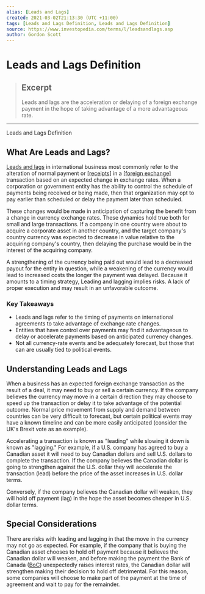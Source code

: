```yaml
---
alias: [Leads and Lags]
created: 2021-03-02T21:13:30 (UTC +11:00)
tags: [Leads and Lags Definition, Leads and Lags Definition]
source: https://www.investopedia.com/terms/l/leadsandlags.asp
author: Gordon Scott
---
```


# Leads and Lags Definition

> ## Excerpt
> Leads and lags are the acceleration or delaying of a foreign exchange payment in the hope of taking advantage of a more advantageous rate.

---

Leads and Lags Definition
## What Are Leads and Lags?

[Leads and lags](https://www.investopedia.com/ask/answers/what-are-leading-lagging-and-coincident-indicators/) in international business most commonly refer to the alteration of normal payment or [[receipts]](https://www.investopedia.com/terms/r/receipt.asp) in a [[foreign exchange]](https://www.investopedia.com/terms/f/foreign-exchange.asp) transaction based on an expected change in exchange rates. When a corporation or government entity has the ability to control the schedule of payments being received or being made, then that organization may opt to pay earlier than scheduled or delay the payment later than scheduled.

These changes would be made in anticipation of capturing the benefit from a change in currency exchange rates. These dynamics hold true both for small and large transactions. If a company in one country were about to acquire a corporate asset in another country, and the target company's country currency was expected to decrease in value relative to the acquiring company's country, then delaying the purchase would be in the interest of the acquiring company.

A strengthening of the currency being paid out would lead to a decreased payout for the entity in question, while a weakening of the currency would lead to increased costs the longer the payment was delayed. Because it amounts to a timing strategy, Leading and lagging implies risks. A lack of proper execution and may result in an unfavorable outcome.

### Key Takeaways

-   Leads and lags refer to the timing of payments on international agreements to take advantage of exchange rate changes.
-   Entities that have control over payments may find it advantageous to delay or accelerate payments based on anticipated currency changes.
-   Not all currency-rate events and be adequately forecast, but those that can are usually tied to political events.

## Understanding Leads and Lags

When a business has an expected foreign exchange transaction as the result of a deal, it may need to buy or sell a certain currency. If the company believes the currency may move in a certain direction they may choose to speed up the transaction or delay it to take advantage of the potential outcome. Normal price movement from supply and demand between countries can be very difficult to forecast, but certain political events may have a known timeline and can be more easily anticipated (consider the UK's Brexit vote as an example).

Accelerating a transaction is known as "leading" while slowing it down is known as "lagging." For example, if a U.S. company has agreed to buy a Canadian asset it will need to buy Canadian dollars and sell U.S. dollars to complete the transaction. If the company believes the Canadian dollar is going to strengthen against the U.S. dollar they will accelerate the transaction (lead) before the price of the asset increases in U.S. dollar terms.

Conversely, if the company believes the Canadian dollar will weaken, they will hold off payment (lag) in the hope the asset becomes cheaper in U.S. dollar terms.

## Special Considerations

There are risks with leading and lagging in that the move in the currency may not go as expected. For example, if the company that is buying the Canadian asset chooses to hold off payment because it believes the Canadian dollar will weaken, and before making the payment the Bank of Canada ([BoC](https://www.investopedia.com/terms/b/bankofcanada.asp)) unexpectedly raises interest rates, the Canadian dollar will strengthen making their decision to hold off detrimental. For this reason, some companies will choose to make part of the payment at the time of agreement and wait to pay for the remainder.
